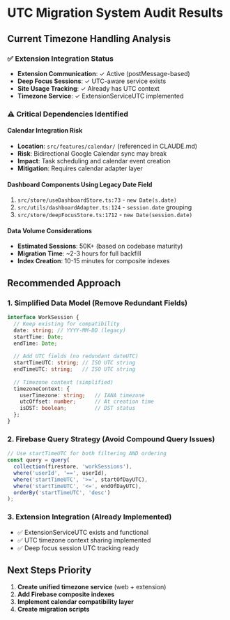 # UTC Migration System Audit Results

## Current Timezone Handling Analysis

### ✅ Extension Integration Status
- **Extension Communication**: ✓ Active (postMessage-based)
- **Deep Focus Sessions**: ✓ UTC-aware service exists
- **Site Usage Tracking**: ✓ Already has UTC context
- **Timezone Service**: ✓ ExtensionServiceUTC implemented

### ⚠️ Critical Dependencies Identified

#### Calendar Integration Risk
- **Location**: `src/features/calendar/` (referenced in CLAUDE.md)  
- **Risk**: Bidirectional Google Calendar sync may break
- **Impact**: Task scheduling and calendar event creation
- **Mitigation**: Requires calendar adapter layer

#### Dashboard Components Using Legacy Date Field
1. `src/store/useDashboardStore.ts:73` - `new Date(s.date)`
2. `src/utils/dashboardAdapter.ts:124` - `session.date` grouping
3. `src/store/deepFocusStore.ts:1712` - `new Date(session.date)`

#### Data Volume Considerations  
- **Estimated Sessions**: 50K+ (based on codebase maturity)
- **Migration Time**: ~2-3 hours for full backfill
- **Index Creation**: 10-15 minutes for composite indexes

## Recommended Approach

### 1. Simplified Data Model (Remove Redundant Fields)
```typescript
interface WorkSession {
  // Keep existing for compatibility
  date: string; // YYYY-MM-DD (legacy)
  startTime: Date;
  endTime: Date;
  
  // Add UTC fields (no redundant dateUTC)
  startTimeUTC: string; // ISO UTC string
  endTimeUTC: string;   // ISO UTC string
  
  // Timezone context (simplified)
  timezoneContext: {
    userTimezone: string;   // IANA timezone
    utcOffset: number;      // At creation time
    isDST: boolean;         // DST status
  };
}
```

### 2. Firebase Query Strategy (Avoid Compound Query Issues)
```typescript
// Use startTimeUTC for both filtering AND ordering
const query = query(
  collection(firestore, 'workSessions'),
  where('userId', '==', userId),
  where('startTimeUTC', '>=', startOfDayUTC),
  where('startTimeUTC', '<=', endOfDayUTC),
  orderBy('startTimeUTC', 'desc')
);
```

### 3. Extension Integration (Already Implemented)
- ✅ ExtensionServiceUTC exists and functional
- ✅ UTC timezone context sharing implemented
- ✅ Deep focus session UTC tracking ready

## Next Steps Priority
1. **Create unified timezone service** (web + extension)
2. **Add Firebase composite indexes**
3. **Implement calendar compatibility layer**
4. **Create migration scripts**